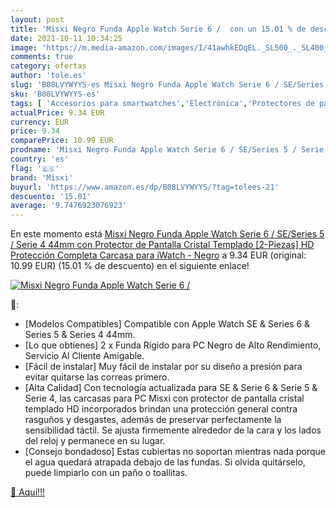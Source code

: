 ```yaml
---
layout: post
title: 'Misxi Negro Funda Apple Watch Serie 6 /  con un 15.01 % de descuento'
date: 2021-10-11 10:34:25
image: 'https://m.media-amazon.com/images/I/41awhkEDqEL._SL500_._SL400_.jpg'
comments: true
category: ofertas
author: 'tole.es'
slug: 'B08LVYWYYS-es Misxi Negro Funda Apple Watch Serie 6 / SE/Series 5 /...'
sku: 'B08LVYWYYS-es'
tags: [ 'Accesorios para smartwatches','Electrónica','Protectores de pantalla y láminas para smartwatches','Tecnología para vestir','apple','misxi', ]
actualPrice: 9.34 EUR
currency: EUR
price: 9.34
comparePrice: 10.99 EUR
prodname: 'Misxi Negro Funda Apple Watch Serie 6 / SE/Series 5 / Serie 4 44mm con Protector de Pantalla Cristal Templado [2-Piezas]  HD Protección Completa Carcasa para iWatch - Negro'
country: 'es'
flag: '🇪🇸'
brand: 'Misxi'
buyurl: 'https://www.amazon.es/dp/B08LVYWYYS/?tag=tolees-21'
descuento: '15.01'
average: '9.7476923076923'
---
```


En este momento está [Misxi Negro Funda Apple Watch Serie 6 / SE/Series 5 / Serie 4 44mm con Protector de Pantalla Cristal Templado [2-Piezas]  HD Protección Completa Carcasa para iWatch - Negro](https://www.amazon.es/dp/B08LVYWYYS/?tag=tolees-21) a 9.34 EUR (original: 10.99 EUR) (15.01 %  de descuento) en el siguiente enlace!

[![Misxi Negro Funda Apple Watch Serie 6 / ](https://m.media-amazon.com/images/I/41awhkEDqEL._SL500_._SL400_.jpg)](https://www.amazon.es/dp/B08LVYWYYS/?tag=tolees-21)

🔎:

- [Modelos Compatibles] Compatible con Apple Watch SE & Series 6 & Series 5 & Series 4 44mm.
- [Lo que obtienes] 2 x Funda Rígido para PC Negro de Alto Rendimiento, Servicio Al Cliente Amigable.
- [Fácil de instalar] Muy fácil de instalar por su diseño a presión para evitar quitarse las correas primero.
- [Alta Calidad] Con tecnología actualizada para SE & Serie 6 & Serie 5 & Serie 4, las carcasas para PC Misxi con protector de pantalla cristal templado HD incorporados brindan una protección general contra rasguños y desgastes, además de preservar perfectamente la sensibilidad táctil. Se ajusta firmemente alrededor de la cara y los lados del reloj y permanece en su lugar.
- [Consejo bondadoso] Estas cubiertas no soportan mientras nada porque el agua quedará atrapada debajo de las fundas. Si olvida quitárselo, puede limpiarlo con un paño o toallitas.

[🛒 Aquí!!!](https://www.amazon.es/dp/B08LVYWYYS/?tag=tolees-21)
